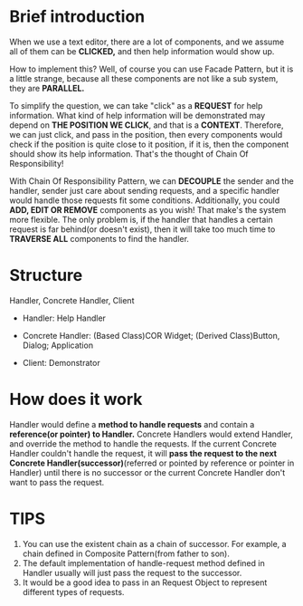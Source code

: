 # Brief introduction

When we use a text editor, there are a lot of components, and we assume all of them can be **CLICKED,** and then help information would show up.

How to implement this? Well, of course you can use Facade Pattern, but it is a little strange, because all these components are not like a sub system, they are **PARALLEL.** 

To simplify the question, we can take "click" as a **REQUEST** for help information. What kind of help information will be demonstrated may depend on **THE POSITION WE CLICK**, and that is a **CONTEXT**. Therefore, we can just click, and pass in the position, then every components would check if the position is quite close to it position, if it is, then the component should show its help information. That's the thought of Chain Of Responsibility!

With Chain Of Responsibility Pattern, we can **DECOUPLE** the sender and the handler, sender just care about sending requests, and a specific handler would handle those requests fit some conditions. Additionally, you could **ADD, EDIT OR REMOVE** components as you wish! That make's the system more flexible. The only problem is, if the handler that handles a certain request is far behind(or doesn't exist), then it will take too much time to **TRAVERSE ALL** components to find the handler.



# Structure

Handler, Concrete Handler, Client

- Handler: Help Handler

- Concrete Handler: (Based Class)COR Widget;  (Derived Class)Button, Dialog; Application

- Client: Demonstrator



# How does it work

Handler would define a **method to handle requests** and contain a **reference(or pointer) to Handler.** Concrete Handlers would extend Handler, and override the method to handle the requests. If the current Concrete Handler couldn't handle the request, it will **pass the request to the next Concrete Handler(successor)**(referred or pointed by reference or pointer in Handler) until there is no successor or the current Concrete Handler don't want to pass the request.



# TIPS

1. You can use the existent chain as a chain of successor. For example, a chain defined in Composite Pattern(from father to son).
2. The default implementation of handle-request method defined in Handler usually will just pass the request to the successor.
3. It would be a good idea to pass in an Request Object to represent different types of requests.